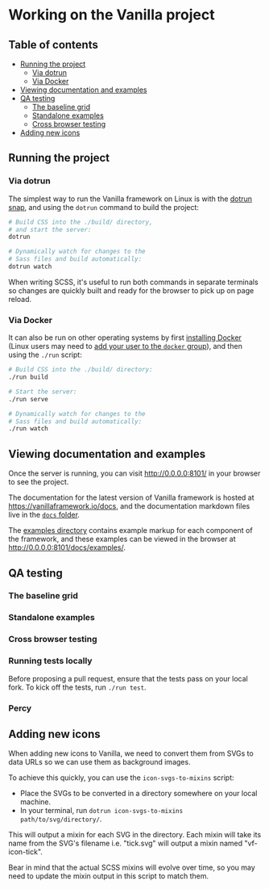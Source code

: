 # Working on the Vanilla project

## Table of contents

- [Running the project](#running-the-project)
  - [Via dotrun](#via-dotrun)
  - [Via Docker](#via-docker)
- [Viewing documentation and examples](#viewing-documentation-and-examples)
- [QA testing](#qa-testing)
  - [The baseline grid](#the-baseline-grid)
  - [Standalone examples](#standalone-examples)
  - [Cross browser testing](#cross-browser-testing)
- [Adding new icons](#adding-new-icons)

## Running the project

### Via dotrun

The simplest way to run the Vanilla framework on Linux is with the [dotrun snap](https://github.com/canonical-web-and-design/dotrun/), and using the `dotrun` command to build the project:

```bash
# Build CSS into the ./build/ directory,
# and start the server:
dotrun

# Dynamically watch for changes to the
# Sass files and build automatically:
dotrun watch
```

When writing SCSS, it's useful to run both commands in separate terminals so changes are quickly built and ready for the browser to pick up on page reload.

### Via Docker

It can also be run on other operating systems by first [installing Docker](https://docs.docker.com/engine/installation/) (Linux users may need to [add your user to the `docker` group](https://docs.docker.com/engine/installation/linux/linux-postinstall/)), and then using the `./run` script:

```bash
# Build CSS into the ./build/ directory:
./run build

# Start the server:
./run serve

# Dynamically watch for changes to the
# Sass files and build automatically:
./run watch
```

## Viewing documentation and examples

Once the server is running, you can visit <http://0.0.0.0:8101/> in your browser to see the project.

The documentation for the latest version of Vanilla framework is hosted at <https://vanillaframework.io/docs>, and the documentation markdown files live in the [`docs` folder](/docs).

The [examples directory](/docs/examples) contains example markup for each component of the framework, and these examples can be viewed in the browser at <http://0.0.0.0:8101/docs/examples/>.

## QA testing

### The baseline grid

### Standalone examples

### Cross browser testing

### Running tests locally

Before proposing a pull request, ensure that the tests pass on your local fork. To kick off the tests, run `./run test`.

### Percy

## Adding new icons

When adding new icons to Vanilla, we need to convert them from SVGs to data URLs so we can use them as background images.

To achieve this quickly, you can use the `icon-svgs-to-mixins` script:

- Place the SVGs to be converted in a directory somewhere on your local machine.
- In your terminal, run `dotrun icon-svgs-to-mixins path/to/svg/directory/`.

This will output a mixin for each SVG in the directory. Each mixin will take its name from the SVG's filename i.e. "tick.svg" will output a mixin named "vf-icon-tick".

Bear in mind that the actual SCSS mixins will evolve over time, so you may need to update the mixin output in this script to match them.
